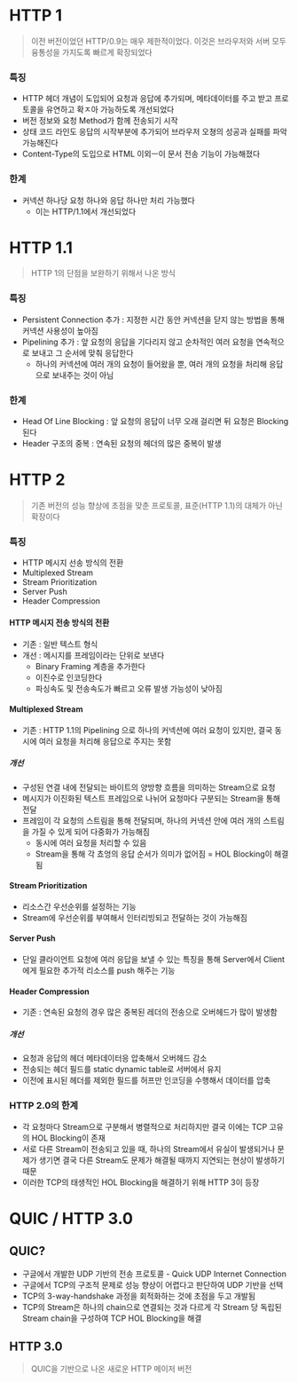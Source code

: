 # HTTP 1

> 이전 버전이었던 HTTP/0.9는 매우 제한적이었다. 이것은 브라우저와 서버 모두 융통성을 가지도록 빠르게 확장되었다

### 특징

* HTTP 헤더 개념이 도입되어 요청과 응답에 추가되며, 메타데이터를 주고 받고 프로토콜을 유연하고 확ㅈ아 가능하도록 개선되었다
* 버전 정보와 요청 Method가 함께 전송되기 시작
* 상태 코드 라인도 응답의 시작부분에 추가되어 브라우저 오쳥의 성공과 실패를 파악 가능해진다
* Content-Type의 도입으로 HTML 이외ㅡ이 문서 전송 기능이 가능해졌다

### 한계

* 커넥션 하나당 요청 하나와 응답 하나만 처리 가능했다
    * 이는 HTTP/1.1에서 개선되었다

# HTTP 1.1

> HTTP 1의 단점을 보완하기 위해서 나온 방식

### 특징

* Persistent Connection 추가 : 지정한 시간 동안 커넥션을 닫지 않는 방법을 통해 커넥션 사용성이 높아짐
* Pipelining 추가 : 앞 요청의 응답을 기다리지 않고 순차적인 여러 요청을 연속적으로 보내고 그 순서에 맞춰 응답한다
    * 하나의 커넥션에 여러 개의 요청이 들어왔을 뿐, 여러 개의 요청을 처리해 응답으로 보내주는 것이 아님

### 한계

* Head Of Line Blocking : 앞 요청의 응답이 너무 오래 걸리면 뒤 요청은 Blocking 된다
* Header 구조의 중복 : 연속된 요청의 헤더의 많은 중복이 발생

# HTTP 2

> 기존 버전의 성능 향상에 초점을 맞춘 프로토콜, 표준(HTTP 1.1)의 대체가 아닌 확장이다

### 특징

* HTTP 메시지 선송 방식의 전환
* Multiplexed Stream
* Stream Prioritization
* Server Push
* Header Compression

#### HTTP 메시지 전송 방식의 전환

* 기존 : 일반 텍스트 형식
* 개선 : 메시지를 프레임이라는 단위로 보낸다
    * Binary Framing 계층을 추가한다
    * 이진수로 인코딩한다
    * 파싱속도 및 전송속도가 빠르고 오류 발생 가능성이 낮아짐

#### Multiplexed Stream

* 기존 : HTTP 1.1의 Pipelining 으로 하나의 커넥션에 여러 요청이 있지만, 결국 동시에 여러 요청을 처리해 응답으로 주지는 못함

##### 개선

* 구성된 연결 내에 전달되는 바이트의 양방향 흐름을 의미하는 Stream으로 요청
* 메시지가 이진화된 텍스트 프레임으로 나뉘어 요청마다 구분되는 Stream을 통해 전달
* 프레임이 각 요청의 스트림을 통해 전달되며, 하나의 커넥션 안에 여러 개의 스트림을 가질 수 있게 되어 다중화가 가능해짐
    * 동시에 여러 요청을 처리할 수 있음
    * Stream을 통해 각 쵸엉의 응답 순서가 의미가 없어짐 = HOL Blocking이 해결됨

#### Stream Prioritization

* 리소스간 우선순위를 설정하는 기능
* Stream에 우선순위를 부여해서 인터리빙되고 전달하는 것이 가능해짐

#### Server Push

* 단일 클라이언트 요청에 여러 응답을 보낼 수 있는 특징을 통해 Server에서 Client에게 필요한 추가적 리소스를 push 해주는 기능

#### Header Compression

* 기존 : 연속된 요청의 경우 많은 중복된 레더의 전송으로 오버헤드가 많이 발생함

##### 개선
* 요청과 응답의 헤더 메타데이터응 압축해서 오버헤드 감소
* 전송되는 헤더 필드를 static dynamic table로 서버에서 유지
* 이전에 표시된 헤더를 제외한 필드를 허프만 인코딩을 수행해서 데이터를 압축

### HTTP 2.0의 한계
* 각 요청마다 Stream으로 구분해서 병렬적으로 처리하지만 결국 이에는 TCP 고유의 HOL Blocking이 존재
* 서로 다른 Stream이 전송되고 있을 때, 하나의 Stream에서 유실이 발생되거나 문제가 생기면 결국 다른 Stream도 문제가 해결될 때까지 지연되는 현상이 발생하기 때문
* 이러한 TCP의 태생적인 HOL Blocking을 해결하기 위해 HTTP 3이 등장

# QUIC / HTTP 3.0
## QUIC?
* 구글에서 개발한 UDP 기반의 전송 프로토콜 - Quick UDP Internet Connection
* 구글에서 TCP의 구조적 문제로 성능 향상이 어렵다고 판단하여 UDP 기반을 선택
* TCP의 3-way-handshake 과정을 회적화하는 것에 초점을 두고 개발됨
* TCP의 Stream은 하나의 chain으로 연결되는 것과 다르게 각 Stream 당 독립된 Stream chain을 구성하여 TCP HOL Blocking을 해결
## HTTP 3.0
> QUIC을 기반으로 나온 새로운 HTTP 메이저 버전